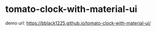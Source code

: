 # tomato-clock-with-material-ui
demo url: https://bblack1225.github.io/tomato-clock-with-material-ui/
